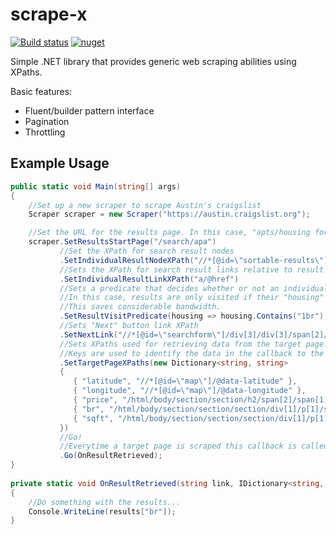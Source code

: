 # scrape-x
[![Build status](https://ci.appveyor.com/api/projects/status/hm4fyghc1gtuxequ/branch/master?svg=true)](https://ci.appveyor.com/project/alexleen/scrape-x/branch/master)
[![nuget](https://img.shields.io/nuget/v/ScrapeX.svg)](https://www.nuget.org/packages/ScrapeX/)

Simple .NET library that provides generic web scraping abilities using XPaths.

Basic features:
- Fluent/builder pattern interface
- Pagination
- Throttling
## Example Usage
```cs
public static void Main(string[] args)
{
	//Set up a new scraper to scrape Austin's craigslist
    Scraper scraper = new Scraper("https://austin.craigslist.org");

	//Set the URL for the results page. In this case, "apts/housing for rent".
    scraper.SetResultsStartPage("/search/apa")
    	   //Set the XPath for search result nodes
           .SetIndividualResultNodeXPath("//*[@id=\"sortable-results\"]/ul/li")           
           //Sets the XPath for search result links relative to result node
           .SetIndividualResultLinkXPath("a/@href")
           //Sets a predicate that decides whether or not an individual result should be visited or not.
           //In this case, results are only visited if their "housing" span contains "1br".
           //This saves considerable bandwidth.
           .SetResultVisitPredicate(housing => housing.Contains("1br"), "p/span[2]/span[2]")
           //Sets "Next" button link XPath
           .SetNextLink("//*[@id=\"searchform\"]/div[3]/div[3]/span[2]/a[3]/@href")
           //Sets XPaths used for retrieving data from the target page.
           //Keys are used to identify the data in the callback to the Go method.
           .SetTargetPageXPaths(new Dictionary<string, string>
           {
              { "latitude", "//*[@id=\"map\"]/@data-latitude" },
              { "longitude", "//*[@id=\"map\"]/@data-longitude" },
              { "price", "/html/body/section/section/h2/span[2]/span[1]" },
              { "br", "/html/body/section/section/section/div[1]/p[1]/span[1]/b[1]" },
              { "sqft", "/html/body/section/section/section/div[1]/p[1]/span[2]/b" }
           })
           //Go!
           //Everytime a target page is scraped this callback is called.
           .Go(OnResultRetrieved);
}
       
private static void OnResultRetrieved(string link, IDictionary<string, string> results)
{
	//Do something with the results...
    Console.WriteLine(results["br"]);
}
```
